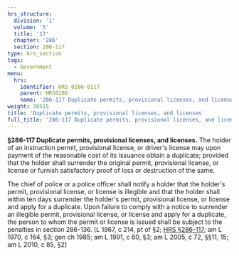 ```yaml
---
hrs_structure:
  division: '1'
  volume: '5'
  title: '17'
  chapter: '286'
  section: 286-117
type: hrs_section
tags:
  - Government
menu:
  hrs:
    identifier: HRS_0286-0117
    parent: HRS0286
    name: '286-117 Duplicate permits, provisional licenses, and licenses'
weight: 38515
title: 'Duplicate permits, provisional licenses, and licenses'
full_title: '286-117 Duplicate permits, provisional licenses, and licenses'
---
```

**§286-117 Duplicate permits, provisional licenses, and licenses.** The holder of an instruction permit, provisional license, or driver's license may upon payment of the reasonable cost of its issuance obtain a duplicate; provided that the holder shall surrender the original permit, provisional license, or license or furnish satisfactory proof of loss or destruction of the same.

The chief of police or a police officer shall notify a holder that the holder's permit, provisional license, or license is illegible and that the holder shall within ten days surrender the holder's permit, provisional license, or license and apply for a duplicate. Upon failure to comply with a notice to surrender an illegible permit, provisional license, or license and apply for a duplicate, the person to whom the permit or license is issued shall be subject to the penalties in section 286-136\. [L 1967, c 214, pt of §2; [HRS §286-117](/title-17/chapter-286/section-286-117/); am L 1970, c 164, §3; gen ch 1985; am L 1991, c 60, §3; am L 2005, c 72, §§11, 15; am L 2010, c 85, §2]